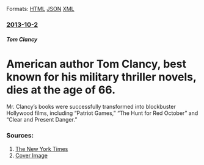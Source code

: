 
Formats: [HTML](/news/2013/10/2/american-author-tom-clancy-best-known-for-his-military-thriller-novels-dies-at-the-age-of-66.html)  [JSON](/news/2013/10/2/american-author-tom-clancy-best-known-for-his-military-thriller-novels-dies-at-the-age-of-66.json)  [XML](/news/2013/10/2/american-author-tom-clancy-best-known-for-his-military-thriller-novels-dies-at-the-age-of-66.xml)  

### [2013-10-2](/news/2013/10/2/index.md)

##### Tom Clancy
# American author Tom Clancy, best known for his military thriller novels, dies at the age of 66. 

Mr. Clancy’s books were successfully transformed into blockbuster Hollywood films, including “Patriot Games,” “The Hunt for Red October” and “Clear and Present Danger.”


### Sources:

1. [The New York Times](https://www.nytimes.com/2013/10/03/books/tom-clancy-best-selling-novelist-of-military-thrillers-dies-at-66.html)
1. [Cover Image](https://static01.nyt.com/images/2013/10/03/obituaries/CLANCY-refer/CLANCY-refer-videoSixteenByNine600.jpg)
